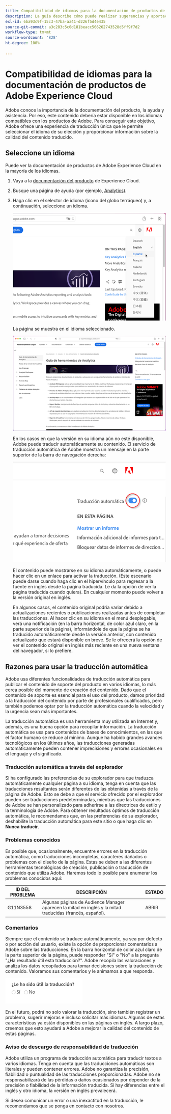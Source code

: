 ```yaml
---
title: Compatibilidad de idiomas para la documentación de productos de Adobe Experience Cloud
description: La guía describe cómo puede realizar sugerencias y aportaciones al sitio de documentación de Adobe.
exl-id: 6ba93c9f-15c3-47ba-aa41-d226f5d4e435
source-git-commit: a3c283c5c0d181beacc566262743528d5ff9f7d2
workflow-type: tm+mt
source-wordcount: '828'
ht-degree: 100%

---
```


# Compatibilidad de idiomas para la documentación de productos de Adobe Experience Cloud

Adobe conoce la importancia de la documentación del producto, la ayuda y asistencia. Por eso, este contenido debería estar disponible en los idiomas compatibles con los productos de Adobe. Para conseguir este objetivo, Adobe ofrece una experiencia de traducción única que le permite seleccionar el idioma de su elección y proporcionar información sobre la calidad del contenido traducido.

## Seleccione un idioma

Puede ver la documentación de productos de Adobe Experience Cloud en la mayoría de los idiomas.

1. Vaya a la [documentación del producto](https://helpx.adobe.com/es/support/experience-cloud.html) de Experience Cloud.

1. Busque una página de ayuda (por ejemplo, [Analytics](https://docs.adobe.com/content/help/es-ES/analytics/landing/home.html)).

1. Haga clic en el selector de idioma (icono del globo terráqueo) y, a continuación, seleccione un idioma.

   ![Selector de idioma](assets/language-dropdown.png)

   La página se muestra en el idioma seleccionado.

   ![Página traducida](assets/french.png)

   En los casos en que la versión en su idioma aún no esté disponible, Adobe puede traducir automáticamente su contenido. El servicio de traducción automática de Adobe muestra un mensaje en la parte superior de la barra de navegación derecha:

   ![Mensaje de traducción](assets/machine-translation-message.png)

   El contenido puede mostrarse en su idioma automáticamente, o puede hacer clic en un enlace para activar la traducción. (Este escenario puede darse cuando haga clic en el hipervínculo para regresar a la fuente en inglés desde la página traducida. Le da la opción de ver la página traducida cuando quiera). En cualquier momento puede volver a la versión original en inglés.

   En algunos casos, el contenido original podría variar debido a actualizaciones recientes o publicaciones realizadas antes de completar las traducciones. Al hacer clic en su idioma en el menú desplegable, verá una notificación (en la barra horizontal, de color azul claro, en la parte superior de la página), informándole de que la página se ha traducido automáticamente desde la versión anterior, con contenido actualizado que estará disponible en breve. Se le ofrecerá la opción de ver el contenido original en inglés más reciente en una nueva ventana del navegador, si lo prefiere.

## Razones para usar la traducción automática

Adobe usa diferentes funcionalidades de traducción automática para publicar el contenido de soporte del producto en varios idiomas, lo más cerca posible del momento de creación del contenido. Dado que el contenido de soporte es esencial para el uso del producto, damos prioridad a la traducción del contenido por parte de profesionales cualificados, pero también podemos optar por la traducción automática cuando la velocidad y la urgencia sean más importantes.

La traducción automática es una herramienta muy utilizada en Internet y, además, es una buena opción para recopilar información. La traducción automática se usa para contenidos de bases de conocimientos, en las que el factor humano se reduce al mínimo. Aunque ha habido grandes avances tecnológicos en los últimos años, las traducciones generadas automáticamente pueden contener imprecisiones y errores ocasionales en el lenguaje y el significado.

### Traducción automática a través del explorador

Si ha configurado las preferencias de su explorador para que traduzca automáticamente cualquier página a su idioma, tenga en cuenta que las traducciones resultantes serán diferentes de las obtenidas a través de la página de Adobe. Esto se debe a que el servicio ofrecido por el explorador pueden ser traducciones predeterminadas, mientras que las traducciones de Adobe se han personalizado para adherirse a las directrices de estilo y la terminología de Adobe. Para obtener resultados óptimos de traducción automática, le recomendamos que, en las preferencias de su explorador, deshabilite la traducción automática para este sitio o que haga clic en **Nunca traducir**.

### Problemas conocidos

Es posible que, ocasionalmente, encuentre errores en la traducción automática, como traducciones incompletas, caracteres dañados o problemas con el diseño de la página. Estas se deben a las diferentes herramientas tecnológicas de creación, publicación o traducción de contenido que utiliza Adobe. Haremos todo lo posible para enumerar los problemas conocidos
aquí:

| **ID DEL PROBLEMA** | **DESCRIPCIÓN** | **ESTADO** |
|--------------|-------------------------------------------------------------------------------------|------------|
| G11N3558 | Algunas páginas de Audience Manager aparecen la mitad en inglés y la mitad traducidas (francés, español). | ABRIR |

### Comentarios

Siempre que el contenido se traduce automáticamente, ya sea por defecto o por acción del usuario, existe la opción de proporcionar comentarios a Adobe sobre las traducciones. En la
barra horizontal de color azul claro de la parte superior de la página, puede responder &quot;Sí&quot; o &quot;No&quot; a la pregunta &quot;¿Ha resultado útil esta traducción?&quot;. Adobe recopila las valoraciones
y analiza los datos recopilados para tomar decisiones sobre la traducción de contenido. Valoramos sus comentarios y le animamos a que responda.

![Comentarios](assets/machine-translation-feedback.png)

En el futuro, podrá no solo valorar la traducción, sino también registrar un problema, sugerir mejoras e incluso solicitar
más idiomas. Algunas de estas características ya están disponibles en las páginas en inglés. A largo plazo, creemos que esto ayudará a Adobe a mejorar la calidad del contenido
de estas páginas.

<!--
![Improve this page](assets/feedback.png)
-->

### Aviso de descargo de responsabilidad de traducción

Adobe utiliza un programa de traducción automática para traducir textos a varios idiomas. Tenga en cuenta que las traducciones automáticas son literales y pueden contener errores. Adobe no garantiza la precisión, fiabilidad o puntualidad de las traducciones proporcionadas. Adobe no se responsabilizará de las pérdidas o daños ocasionados por depender de la precisión o fiabilidad de la información traducida. Si hay diferencias entre el inglés y otro idioma, la versión en inglés prevalecerá.

Si desea comunicar un error o una inexactitud en la traducción, le recomendamos que se ponga en contacto con nosotros.
